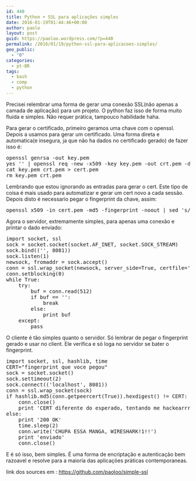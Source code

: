 ```yaml
---
id: 440
title: Python + SSL para aplicações simples
date: 2016-01-19T01:44:46+00:00
author: paolo
layout: post
guid: https://paoloo.wordpress.com/?p=440
permalink: /2016/01/19/python-ssl-para-aplicacoes-simples/
geo_public:
  - "0"
categories:
  - pt-BR
tags:
  - bash
  - comp
  - python
---
```

Precisei relembrar uma forma de gerar uma conexão SSL(não apenas a camada de aplicação) para um projeto. O python faz isso de forma muito fluida e simples. Não requer prática, tampouco habilidade haha.

Para gerar o certificado, primeiro geramos uma chave com o openssl. Depois a usamos para gerar um certificado. Uma forma direta e automatica(e insegura, ja que não ha dados no certificado gerado) de fazer isso é:

<pre class="brush: bash; title: ; notranslate" title="">openssl genrsa -out key.pem
yes '' | openssl req -new -x509 -key key.pem -out crt.pem -days 36500 || exit 1
cat key.pem crt.pem &gt; cert.pem
rm key.pem crt.pem
</pre>

Lembrando que estou ignorando as entradas para gerar o cert. Este tipo de coisa é mais usado para automatizar e gerar um cert novo a cada sessão. Depois disto é necessario pegar o fingerprint da chave, assim:

<pre class="brush: bash; title: ; notranslate" title="">openssl x509 -in cert.pem -md5 -fingerprint -noout | sed 's/^[^=]\+=//;s/://g' | tr 'A-Z' 'a-z'
</pre>

Agora o servidor, extremamente simples, para apenas uma conexão e printar o dado enviado:

<pre class="brush: python; title: ; notranslate" title="">import socket, ssl
sock = socket.socket(socket.AF_INET, socket.SOCK_STREAM)
sock.bind(('', 8081))
sock.listen(1)
newsock, fromaddr = sock.accept()
conn = ssl.wrap_socket(newsock, server_side=True, certfile='cert.pem', keyfile='cert.pem')
conn.setblocking(0)
while True:
    try:
        buf = conn.read(512)
        if buf == '':
            break
        else:
            print buf
    except:
        pass
</pre>

O cliente é tão simples quanto o servidor. Só lembrar de pegar o fingerprint gerado e usar no client. Ele verifica e só loga no servidor se bater o fingerprint.

<pre class="brush: python; title: ; notranslate" title="">import socket, ssl, hashlib, time
CERT="fingerprint que voce pegou"
sock = socket.socket()
sock.settimeout(2)
sock.connect(('localhost', 8081))
conn = ssl.wrap_socket(sock)
if hashlib.md5(conn.getpeercert(True)).hexdigest() != CERT:
    conn.close()
    print 'CERT diferente do esperado, tentando me hackearrrrrrr'
else:
    print '200 OK'
    time.sleep(2)
    conn.write('CHUPA ESSA MANGA, WIRESHARK!1!!')
    print 'enviado'
    conn.close()
</pre>

E é só isso, bem simples. É uma forma de encriptação e autenticação bem razoavel e resolve para a maioria das aplicações práticas contemporaneas.

link dos sources em : https://github.com/paoloo/simple-ssl